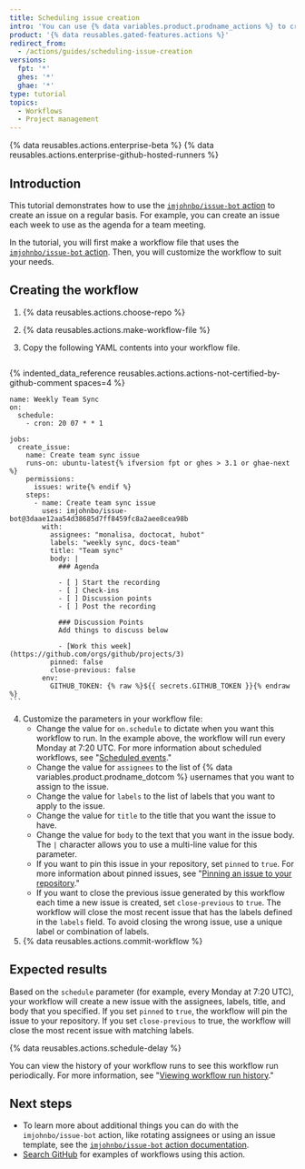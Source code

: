 ```yaml
---
title: Scheduling issue creation
intro: 'You can use {% data variables.product.prodname_actions %} to create an issue on a regular basis for things like daily meetings or quarterly reviews.'
product: '{% data reusables.gated-features.actions %}'
redirect_from:
  - /actions/guides/scheduling-issue-creation
versions:
  fpt: '*'
  ghes: '*'
  ghae: '*'
type: tutorial
topics:
  - Workflows
  - Project management
---
```


{% data reusables.actions.enterprise-beta %}
{% data reusables.actions.enterprise-github-hosted-runners %}

## Introduction

This tutorial demonstrates how to use the [`imjohnbo/issue-bot` action](https://github.com/marketplace/actions/issue-bot-action) to create an issue on a regular basis. For example, you can create an issue each week to use as the agenda for a team meeting.

In the tutorial, you will first make a workflow file that uses the [`imjohnbo/issue-bot` action](https://github.com/marketplace/actions/issue-bot-action). Then, you will customize the workflow to suit your needs.

## Creating the workflow

1. {% data reusables.actions.choose-repo %}
2. {% data reusables.actions.make-workflow-file %}
3. Copy the following YAML contents into your workflow file.

    ```yaml{:copy}
{% indented_data_reference reusables.actions.actions-not-certified-by-github-comment spaces=4 %}

    name: Weekly Team Sync
    on:
      schedule:
        - cron: 20 07 * * 1

    jobs:
      create_issue:
        name: Create team sync issue
        runs-on: ubuntu-latest{% ifversion fpt or ghes > 3.1 or ghae-next %}
        permissions:
          issues: write{% endif %}
        steps:
          - name: Create team sync issue
            uses: imjohnbo/issue-bot@3daae12aa54d38685d7ff8459fc8a2aee8cea98b
            with:
              assignees: "monalisa, doctocat, hubot"
              labels: "weekly sync, docs-team"
              title: "Team sync"
              body: |
                ### Agenda

                - [ ] Start the recording
                - [ ] Check-ins
                - [ ] Discussion points
                - [ ] Post the recording
                        
                ### Discussion Points
                Add things to discuss below

                - [Work this week](https://github.com/orgs/github/projects/3)
              pinned: false
              close-previous: false
            env:
              GITHUB_TOKEN: {% raw %}${{ secrets.GITHUB_TOKEN }}{% endraw %}
    ```

4. Customize the parameters in your workflow file:
   - Change the value for `on.schedule` to dictate when you want this workflow to run. In the example above, the workflow will run every Monday at 7:20 UTC. For more information about scheduled workflows, see "[Scheduled events](/actions/reference/events-that-trigger-workflows#scheduled-events)."
   - Change the value for `assignees` to the list of {% data variables.product.prodname_dotcom %} usernames that you want to assign to the issue.
   - Change the value for `labels` to the list of labels that you want to apply to the issue.
   - Change the value for `title` to the title that you want the issue to have.
   - Change the value for `body` to the text that you want in the issue body. The `|` character allows you to use a multi-line value for this parameter.
   - If you want to pin this issue in your repository, set `pinned` to `true`. For more information about pinned issues, see "[Pinning an issue to your repository](/articles/pinning-an-issue-to-your-repository)."
   - If you want to close the previous issue generated by this workflow each time a new issue is created, set `close-previous` to `true`. The workflow will close the most recent issue that has the labels defined in the `labels` field. To avoid closing the wrong issue, use a unique label or combination of labels.
5. {% data reusables.actions.commit-workflow %}

## Expected results

Based on the `schedule` parameter (for example, every Monday at 7:20 UTC), your workflow will create a new issue with the assignees, labels, title, and body that you specified. If you set `pinned` to `true`, the workflow will pin the issue to your repository. If you set `close-previous` to true, the workflow will close the most recent issue with matching labels.

{% data reusables.actions.schedule-delay %}

You can view the history of your workflow runs to see this workflow run periodically. For more information, see "[Viewing workflow run history](/actions/managing-workflow-runs/viewing-workflow-run-history)."

## Next steps

- To learn more about additional things you can do with the `imjohnbo/issue-bot` action, like rotating assignees or using an issue template, see the [`imjohnbo/issue-bot` action documentation](https://github.com/marketplace/actions/issue-bot-action).
- [Search GitHub](https://github.com/search?q=%22uses%3A+imjohnbo%2Fissue-bot%22&type=code) for examples of workflows using this action.
